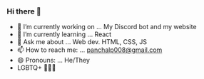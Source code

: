 ### Hi there 👋

- 🔭 I’m currently working on ... My Discord bot and my website
- 🌱 I’m currently learning ... React
- 💬 Ask me about ... Web dev. HTML, CSS, JS
- 📫 How to reach me: ... panchalp008@gmail.com
- 😄 Pronouns: ... He/They
-  LGBTQ+ 🏳‍🌈🌈
